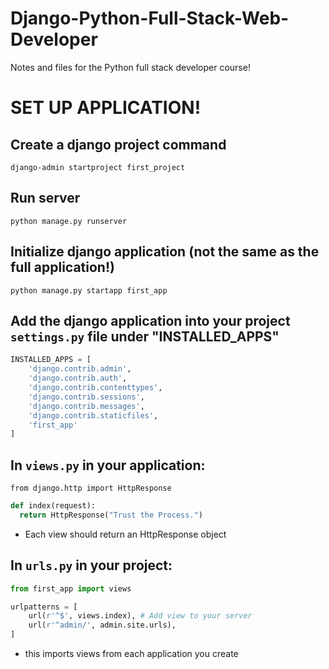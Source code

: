 # Django-Python-Full-Stack-Web-Developer
Notes and files for the Python full stack developer course!

# SET UP APPLICATION!

## Create a django project command
`django-admin startproject first_project`

## Run server
`python manage.py runserver`

## Initialize django application (not the same as the full application!)
`python manage.py startapp first_app`

## Add the django application into your project `settings.py` file under "INSTALLED_APPS"
```python
INSTALLED_APPS = [
    'django.contrib.admin',
    'django.contrib.auth',
    'django.contrib.contenttypes',
    'django.contrib.sessions',
    'django.contrib.messages',
    'django.contrib.staticfiles',
    'first_app'
]
```

## In `views.py` in your application:
`from django.http import HttpResponse`
```python
def index(request):
  return HttpResponse("Trust the Process.")
```

* Each view should return an HttpResponse object

## In `urls.py` in your project:
```python
from first_app import views

urlpatterns = [
    url(r'^$', views.index), # Add view to your server
    url(r'^admin/', admin.site.urls),
]
```
* this imports views from each application you create

